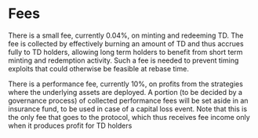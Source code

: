 # Fees

There is a small fee, currently 0.04%, on minting and redeeming TD. The fee is collected by effectively burning an amount of TD and thus accrues fully to TD holders, allowing long term holders to benefit from short term minting and redemption activity. Such a fee is needed to prevent timing exploits that could otherwise be feasible at rebase time.

There is a performance fee, currently 10%, on profits from the strategies where the underlying assets are deployed. A portion (to be decided by a governance process) of collected performance fees will be set aside in an insurance fund, to be used in case of a capital loss event. Note that this is the only fee that goes to the protocol, which thus receives fee income only when it produces profit for TD holders
